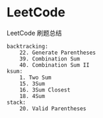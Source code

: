 # LeetCode
LeetCode 刷题总结

    backtracking:
        22. Generate Parentheses
        39. Combination Sum
        40. Combination Sum II
    ksum:
        1. Two Sum
        15. 3Sum
        16. 3Sum Closest
        18. 4Sum
    stack:
        20. Valid Parentheses
